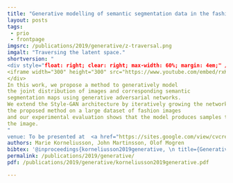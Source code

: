 ```yaml
---
title: "Generative modelling of semantic segmentation data in the fashion domain"
layout: posts
tags:
 - prio
 - frontpage
imgsrc: /publications/2019/generative/z-traversal.png
imgalt: "Traversing the latent space."
shortversion: "
<div style="float: right; clear: right; max-width: 60%; margin: 4em;" />
<iframe width="300" height="300" src="https://www.youtube.com/embed/rxKvVlrCi7g?rel=0" frameborder="0" allow="autoplay; encrypted-media" allowfullscreen></iframe>
</div>
In this work, we propose a method to generatively model
the joint distribution of images and corresponding semantic
segmentation maps using generative adversarial networks.
We extend the Style-GAN architecture by iteratively growing the network during training, to add new output channels that model the semantic segmentation maps. We train
the proposed method on a large dataset of fashion images
and our experimental evaluation shows that the model produces samples that are coherent and plausible with semantic segmentation maps that closely match the semantics in
the image.
"
venue: To be presented at  <a href="https://sites.google.com/view/cvcreative/home">Second Workshop on Computer Vision for Fashion, Art and Design at ICCV 2019</a>.
authors: Marie Korneliusson, John Martinsson, Olof Mogren
bibtex: '@inproceedings{korneliusson2019generative, \n title={Generative modelling of semantic segmentation data in the fashion domain}, \n author={Marie Korneliusson and John Martinsson and Olof Mogren}, \n booktitle={Proceedings of Second Workshop on Computer Vision for Fashion, Art and Design at ICCV 2019}, \n year={2019}}'
permalink: /publications/2019/generative/
pdf: /publications/2019/generative/korneliusson2019generative.pdf

---
```


